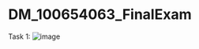 # DM_100654063_FinalExam
 
Task 1:
![image](https://user-images.githubusercontent.com/58942233/233693224-4fbd93fa-f0db-450b-8fc7-69f7d8e5cc62.png)

